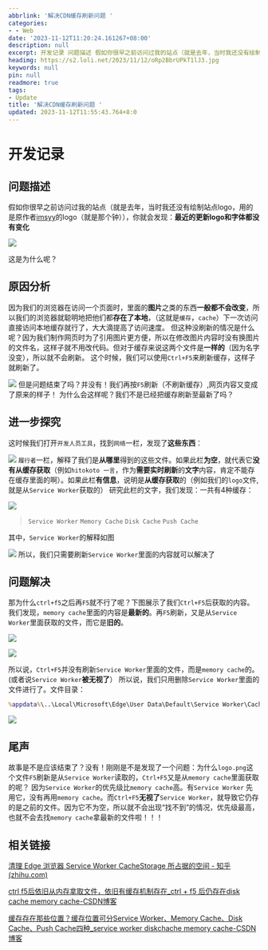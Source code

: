```yaml
---
abbrlink: '解决CDN缓存刷新问题 '
categories:
- - Web
date: '2023-11-12T11:20:24.161267+08:00'
description: null
excerpt: 开发记录 问题描述 假如你很早之前访问过我的站点（就是去年，当时我还没有绘制站点logo，用的是原作者imsyy的logo（就是那个钟）），你就会发现：最近的更新logo和字体都没有变化  这是为什么呢？ 原因分析 因为我们的浏览器在访问一个页面时，里面的图片之类的东西一般都不会改变，所以我们的浏览器就聪明地把他们都存在了本地，（这就是缓存，cache）下一次访问直接访问本地缓存就行了，大大滴提高...
headimg: https://s2.loli.net/2023/11/12/oRp2BbrUPkT1lJ3.jpg
keywords: null
pin: null
readmore: true
tags:
- Update
title: '解决CDN缓存刷新问题 '
updated: 2023-11-12T11:55:43.764+8:0
---
```

# 开发记录

## 问题描述

假如你很早之前访问过我的站点（就是去年，当时我还没有绘制站点logo，用的是原作者[imsyy](https://github.com/imsyy)的logo（就是那个钟）），你就会发现：**最近的更新logo和字体都没有变化**

![](https://s2.loli.net/2023/11/12/Wj9P4hv1zCfd75H.png)

这是为什么呢？

## 原因分析

因为我们的浏览器在访问一个页面时，里面的**图片**之类的东西**一般都不会改变**，所以我们的浏览器就聪明地把他们都**存在了本地**，（这就是`缓存`，`cache`）下一次访问直接访问本地缓存就行了，大大滴提高了访问速度。
但这种没刷新的情况是什么呢？因为我们制作网页时为了引用图片更方便，所以在修改图片内容时没有换图片的文件名，这样子就不用改代码。但对于缓存来说这两个文件是**一样的**（因为名字没变），所以就不会刷新。
这个时候，我们可以使用`Ctrl+F5`来刷新缓存，这样子就刷新了。

![](https://s2.loli.net/2023/11/12/ndb5gzNxW73mVlZ.png)
但是问题结束了吗？并没有！我们再按`F5`刷新（不刷新缓存）,网页内容又变成了原来的样子！
为什么会这样呢？我们不是已经把缓存刷新至最新了吗？

## 进一步探究

这时候我们打开`开发人员工具`，找到`网络`一栏，发现了**这些东西**：

![](https://s2.loli.net/2023/11/12/tYz9RPJVMmyaNrw.png)
`履行者`一栏，解释了我们是**从哪里**得到的这些文件。如果此栏**为空**，就代表它**没有从缓存获取**（例如`hitokoto 一言`，作为**需要实时刷新**的**文字**内容，肯定不能存在缓存里面的啊）。如果此栏**有信息**，说明是**从缓存获取**的（例如我们的`logo`文件,就是从`Service Worker`获取的）
研究此栏的文字，我们发现：一共有4种缓存：

![](https://s2.loli.net/2023/11/12/SzqO8Nlo7DQw3i6.png)

> `Service Worker`
> `Memory Cache`
> `Disk Cache`
> `Push Cache`

其中，`Service Worker`的解释如图

![](https://s2.loli.net/2023/11/12/biKNLs4MS2I71l3.png)
所以，我们只需要刷新`Service Worker`里面的内容就可以解决了

## 问题解决

那为什么`ctrl+f5`之后再`F5`就不行了呢？下图展示了我们`Ctrl+F5`后获取的内容。我们发现，`memory cache`里面的内容是**最新的**。再`F5`刷新，又是从`Service Worker`里面获取的文件，而它是**旧的**。

![](https://s2.loli.net/2023/11/12/SjkWAH7zbp3LNZa.png)

![](https://s2.loli.net/2023/11/12/gaMXizbuKZT76SP.png)

所以说，`Ctrl+F5`并没有刷新`Service Worker`里面的文件，而是`memory cache`的。(或者说`Service Worker`**被无视了**）
所以说，我们只用删除`Service Worker`里面的文件进行了。文件目录：

```cmd
%appdata%\..\Local\Microsoft\Edge\User Data\Default\Service Worker\CacheStorage
```

![](https://s2.loli.net/2023/11/12/wQAEfNP53oGduUs.png)

## 尾声

故事是不是应该结束了？没有！刚刚是不是发现了一个问题：为什么`logo.png`这个文件`F5`刷新是从`Service Worker`读取的，`Ctrl+F5`又是从`memory cache`里面获取的呢？
因为`Service Worker`的优先级比`memory cache`高。有`Service Worker` 先用它，没有再用`memory cache`。而`Ctrl+F5`**无视了**`Service Worker`，就导致它仍存的是之前的文件。因为它不为空，所以就不会出现“找不到”的情况，优先级最高，也就不会去找`memory cache`拿最新的文件啦！！！

## 相关链接

[清理 Edge 浏览器 Service Worker CacheStorage 所占据的空间 - 知乎 (zhihu.com)](https://zhuanlan.zhihu.com/p/613382188#:~:text=%25appdata%25..LocalMicrosoftEdgeUser%20DataDefaultService%20WorkerCacheStorage%20%E7%94%B1%E4%BA%8E%20Service%20workers,%E6%98%AF%E7%BD%91%E9%A1%B5%E7%BC%96%E7%A8%8B%E7%BC%93%E5%AD%98%E7%9A%84%E4%B8%80%E9%83%A8%E5%88%86%EF%BC%8C%E5%9C%A8%E6%B8%85%E7%90%86%E6%B5%8F%E8%A7%88%E5%99%A8%E7%9A%84%E7%BC%93%E5%AD%98%E3%80%81%E5%8E%86%E5%8F%B2%E8%AE%B0%E5%BD%95%E7%9A%84%E6%97%B6%E5%80%99%E6%98%AF%E4%B8%8D%E4%BC%9A%E8%A7%A6%E5%8F%8A%E8%BF%99%E4%B8%80%E9%83%A8%E5%88%86%E7%9A%84%E3%80%82%20%E5%A6%82%E6%9E%9C%E8%A6%81%E6%B8%85%E7%90%86%E6%9F%90%E4%B8%80%E4%B8%AA%E7%BD%91%E7%AB%99%E7%9A%84%20CacheStorage%EF%BC%8C%E5%B0%B1%E9%9C%80%E8%A6%81%E5%9C%A8%E5%AF%B9%E5%BA%94%E7%9A%84%E7%BD%91%E5%9D%80%E4%B8%AD%E5%94%A4%E8%B5%B7%20F12%20%E5%BC%80%E5%8F%91%E8%80%85%E5%B7%A5%E5%85%B7%EF%BC%8C%E5%9C%A8%20%E5%BA%94%E7%94%A8%E7%A8%8B%E5%BA%8F-%E5%82%A8%E5%AD%98-%E6%B8%85%E9%99%A4%E7%BD%91%E7%AB%99%E6%95%B0%E6%8D%AE%20%E8%BF%99%E4%B8%AA%E5%9C%B0%E6%96%B9%E6%9D%A5%E6%B8%85%E7%90%86%E3%80%82)

[ctrl f5后依旧从内存拿取文件，依旧有缓存机制存在\_ctrl + f5 后仍存在disk cache memory cache-CSDN博客](https://blog.csdn.net/weixin_42476799/article/details/89950355)

[缓存存在那些位置？缓存位置可分Service Worker、Memory Cache、Disk Cache、Push Cache四种\_service worker diskchache memory cache-CSDN博客](https://blog.csdn.net/m0_37217612/article/details/107942864)
